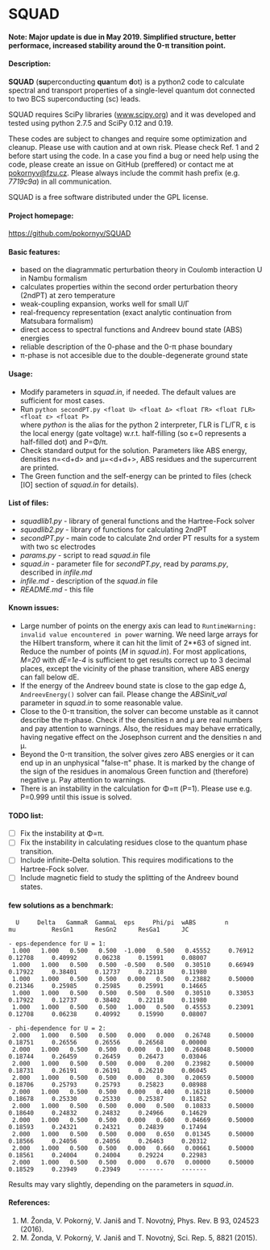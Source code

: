 SQUAD
=====

#### Note: Major update is due in May 2019. Simplified structure, better performace, increased stability around the 0-π transition point.

#### Description:
**SQUAD** (**su**perconducting **qua**ntum **d**ot) is a python2 code to calculate spectral 
and transport properties of a single-level quantum dot connected to two BCS superconducting (sc) leads.
  
SQUAD requires SciPy libraries (www.scipy.org) and it was developed and tested using python 2.7.5 and SciPy 0.12 and 0.19.  
  
These codes are subject to changes and require some optimization and cleanup. Please use with caution and at own risk.
Please check Ref. 1 and 2 before start using the code. In a case you find a bug or need help using the code, 
please create an issue on GitHub (preffered) or contact me at pokornyv@fzu.cz. Please always include the 
commit hash prefix (e.g. *7719c9a*) in all communication. 

SQUAD is a free software distributed under the GPL license.

#### Project homepage:
https://github.com/pokornyv/SQUAD

#### Basic features:
- based on the diagrammatic perturbation theory in Coulomb interaction U in Nambu formalism  
- calculates properties within the second order perturbation theory (2ndPT) at zero temperature  
- weak-coupling expansion, works well for small U/Γ  
- real-frequency representation (exact analytic continuation from Matsubara formalism)  
- direct access to spectral functions and Andreev bound state (ABS) energies  
- reliable description of the 0-phase and the 0-π phase boundary  
- π-phase is not accesible due to the double-degenerate ground state  

#### Usage:
- Modify parameters in *squad.in*, if needed. The default values are sufficient for most cases.  
- Run `python secondPT.py <float U> <float Δ> <float ΓR> <float ΓLR> <float ε> <float P>`  
where *python* is the alias for the python 2 interpreter, ΓLR is ΓL/ΓR, 
ε is the local energy (gate voltage) w.r.t. half-filling (so ε=0 represents a half-filled dot) and P=Φ/π.  
- Check standard output for the solution. Parameters like ABS energy, densities n=\<d\+d\> and μ=\<d\+d\+\>, 
ABS residues and the supercurrent are printed.  
- The Green function and the self-energy can be printed to files (check \[IO\] section of *squad.in* for details).  

#### List of files:
- *squadlib1.py* - library of general functions and the Hartree-Fock solver  
- *squadlib2.py* - library of functions for calculating 2ndPT  
- *secondPT.py* - main code to calculate 2nd order PT results for a system with two sc electrodes  
- *params.py* - script to read *squad.in* file  
- *squad.in* - parameter file for *secondPT.py*, read by *params.py*, described in *infile.md*  
- *infile.md* - description of the *squad.in* file  
- *README.md* - this file  

#### Known issues:
- Large number of points on the energy axis can lead to `RuntimeWarning: invalid value encountered in power`
warning. We need large arrays for the Hilbert transform, where it can 
hit the limit of 2**63 of signed int. Reduce the number of points (*M* in *squad.in*).
For most applications, *M=20* with *dE=1e-4* is sufficient to get results correct up to 3 decimal places,
except the vicinity of the phase transition, where ABS energy can fall below dE.  
- If the energy of the Andreev bound state is close to the gap edge Δ, `AndreevEnergy()` solver
can fail. Please change the *ABSinit_val* parameter in *squad.in* to some reasonable value.  
- Close to the 0-π transition, the solver can become unstable as it cannot describe the π-phase.
Check if the densities n and μ are real numbers and pay attention to warnings. Also, the residues
may behave erratically, having negative effect on the Josephson current and the densities n and μ.  
- Beyond the 0-π transition, the solver gives zero ABS energies or it can end up in an unphysical "false-π" phase. It is marked
by the change of the sign of the residues in anomalous Green function and (therefore) negative μ. 
Pay attention to warnings.  
- There is an instability in the calculation for Φ=π (P=1). Please use e.g. P=0.999 until this issue is solved.

#### TODO list:
- [ ] Fix the instability at Φ=π.  
- [ ] Fix the instability in calculating residues close to the quantum phase transition.
- [ ] Include infinite-Delta solution. This requires modifications to the Hartree-Fock solver.  
- [ ] Include magnetic field to study the splitting of the Andreev bound states.  

#### few solutions as a benchmark:
```
  U     Delta   GammaR  GammaL  eps     Phi/pi  wABS        n           mu          ResGn1      ResGn2      ResGa1      JC

- eps-dependence for U = 1:
 1.000	 1.000	 0.500	 0.500	-1.000	 0.500	 0.45552	 0.76912	 0.12708	 0.40992	 0.06238	 0.15991	 0.08007
 1.000	 1.000	 0.500	 0.500	-0.500	 0.500	 0.30510	 0.66949	 0.17922	 0.38401	 0.12737	 0.22118	 0.11980
 1.000	 1.000	 0.500	 0.500	 0.000	 0.500	 0.23882	 0.50000	 0.21346	 0.25985	 0.25985	 0.25991	 0.14665
 1.000	 1.000	 0.500	 0.500	 0.500	 0.500	 0.30510	 0.33053	 0.17922	 0.12737	 0.38402	 0.22118	 0.11980
 1.000	 1.000	 0.500	 0.500	 1.000	 0.500	 0.45553	 0.23091	 0.12708	 0.06238	 0.40992	 0.15990	 0.08007

- phi-dependence for U = 2:
 2.000	 1.000	 0.500	 0.500	 0.000	 0.000	 0.26748	 0.50000	 0.18751	 0.26556	 0.26556	 0.26568	 0.00000
 2.000	 1.000	 0.500	 0.500	 0.000	 0.100	 0.26048	 0.50000	 0.18744	 0.26459	 0.26459	 0.26473	 0.03046
 2.000	 1.000	 0.500	 0.500	 0.000	 0.200	 0.23982	 0.50000	 0.18731	 0.26191	 0.26191	 0.26210	 0.06045
 2.000	 1.000	 0.500	 0.500	 0.000	 0.300	 0.20659	 0.50000	 0.18706	 0.25793	 0.25793	 0.25823	 0.08988
 2.000	 1.000	 0.500	 0.500	 0.000	 0.400	 0.16218	 0.50000	 0.18678	 0.25330	 0.25330	 0.25387	 0.11852
 2.000	 1.000	 0.500	 0.500	 0.000	 0.500	 0.10833	 0.50000	 0.18640	 0.24832	 0.24832	 0.24966	 0.14629
 2.000	 1.000	 0.500	 0.500	 0.000	 0.600	 0.04669	 0.50000	 0.18593	 0.24321	 0.24321	 0.24839	 0.17494
 2.000	 1.000	 0.500	 0.500	 0.000	 0.650	 0.01345	 0.50000	 0.18566	 0.24056	 0.24056	 0.26463	 0.20312
 2.000	 1.000	 0.500	 0.500	 0.000	 0.660	 0.00661	 0.50000	 0.18561	 0.24004	 0.24004	 0.29224	 0.22983
 2.000	 1.000	 0.500	 0.500	 0.000	 0.670	 0.00000	 0.50000	 0.18529	 0.23949	 0.23949	 -------     -------

```
Results may vary slightly, depending on the parameters in *squad.in*.  

#### References:
1. M. Žonda, V. Pokorný, V. Janiš and T. Novotný, Phys. Rev. B 93, 024523 (2016).  
2. M. Žonda, V. Pokorný, V. Janiš and T. Novotný, Sci. Rep. 5, 8821 (2015).  

